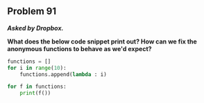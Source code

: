 ## Problem 91

***Asked by Dropbox.***

**What does the below code snippet print out? How can we fix the anonymous functions to behave as we'd expect?**
```python
functions = []
for i in range(10):
    functions.append(lambda : i)

for f in functions:
    print(f())
```
<!-- https://github.com/vineetjohn/daily-coding-problem -->
